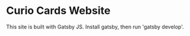 # Curio Cards Website

This site is built with Gatsby JS. Install gatsby, then run 'gatsby develop'.
